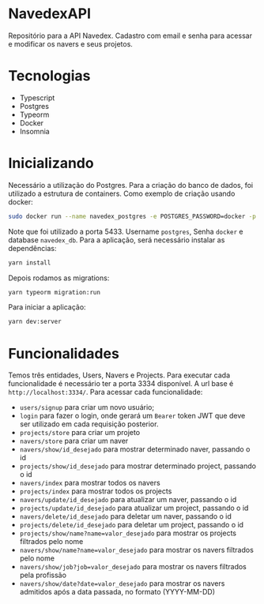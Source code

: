 # NavedexAPI
Repositório para a API Navedex. Cadastro com email e senha para acessar e modificar os navers e seus projetos.

# Tecnologias
* Typescript
* Postgres
* Typeorm
* Docker
* Insomnia

# Inicializando

Necessário a utilização do Postgres. Para a criação do banco de dados, foi utilizado a estrutura de containers. Como exemplo de criação usando docker:
``` bash
sudo docker run --name navedex_postgres -e POSTGRES_PASSWORD=docker -p 5433:5432 -d postgres
```
Note que foi utilizado a porta 5433. Username ```postgres```, Senha ```docker``` e database ```navedex_db```.
Para a aplicação, será necessário instalar as dependências:
``` bash
yarn install
```
Depois rodamos as migrations:
``` bash
yarn typeorm migration:run  
```
Para iniciar a aplicação:
``` bash
yarn dev:server
```

# Funcionalidades
Temos três entidades, Users, Navers e Projects. Para executar cada funcionalidade é necessário ter a porta 3334 disponível. A url base é ```http://localhost:3334/```. Para acessar cada funcionalidade:

- ```users/signup``` para criar um novo usuário;
- ```login``` para fazer o login, onde gerará um ```Bearer``` token JWT que deve ser utilizado em cada requisição posterior.
- ```projects/store``` para criar um projeto
- ```navers/store``` para criar um naver
- ```navers/show/id_desejado``` para mostrar determinado naver, passando o id
- ```projects/show/id_desejado``` para mostrar determinado project, passando o id
- ```navers/index``` para mostrar todos os navers
- ```projects/index``` para mostrar todos os projects
- ```navers/update/id_desejado``` para atualizar um naver, passando o id
- ```projects/update/id_desejado``` para atualizar um project, passando o id
- ```navers/delete/id_desejado``` para deletar um naver, passando o id
- ```projects/delete/id_desejado``` para deletar um project, passando o id
- ```projects/show/name?name=valor_desejado``` para mostrar os projects filtrados pelo nome
- ```navers/show/name?name=valor_desejado``` para mostrar os navers filtrados pelo nome
- ```navers/show/job?job=valor_desejado``` para mostrar os navers filtrados pela profissão
- ```navers/show/date?date=valor_desejado``` para mostrar os navers admitidos após a data passada, no formato (YYYY-MM-DD)



